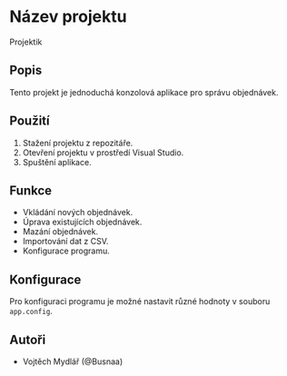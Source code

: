 # Název projektu

Projektik

## Popis
Tento projekt je jednoduchá konzolová aplikace pro správu objednávek.

## Použití
1. Stažení projektu z repozitáře.
2. Otevření projektu v prostředí Visual Studio.
3. Spuštění aplikace.

## Funkce
- Vkládání nových objednávek.
- Úprava existujících objednávek.
- Mazání objednávek.
- Importování dat z CSV.
- Konfigurace programu.

## Konfigurace
Pro konfiguraci programu je možné nastavit různé hodnoty v souboru `app.config`.


## Autoři
- Vojtěch Mydlář (@Busnaa)


